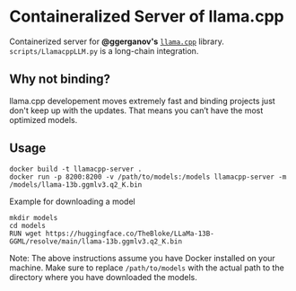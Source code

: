 # Containeralized Server of llama.cpp
Containerized server for **@ggerganov's** [`llama.cpp`](https://github.com/ggerganov/llama.cpp) library.
`scripts/LlamacppLLM.py` is a long-chain integration. 

## Why not binding?
llama.cpp developement moves extremely fast and binding projects just don't keep up with the updates.
That means you can’t have the most optimized models.

## Usage
```
docker build -t llamacpp-server .
docker run -p 8200:8200 -v /path/to/models:/models llamacpp-server -m /models/llama-13b.ggmlv3.q2_K.bin
```

Example for downloading a model
```
mkdir models
cd models
RUN wget https://huggingface.co/TheBloke/LLaMa-13B-GGML/resolve/main/llama-13b.ggmlv3.q2_K.bin
```

Note: The above instructions assume you have Docker installed on your machine. Make sure to replace `/path/to/models` with the actual path to the directory where you have downloaded the models.